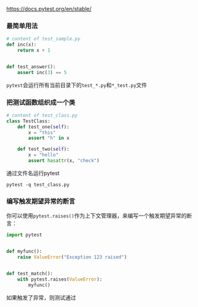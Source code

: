 https://docs.pytest.org/en/stable/

### 最简单用法

```python
# content of test_sample.py
def inc(x):
    return x + 1


def test_answer():
    assert inc(3) == 5
```

`pytest`会运行所有当前目录下的`test_*.py`和`*_test.py`文件



### 把测试函数组织成一个类

```python
# content of test_class.py
class TestClass:
    def test_one(self):
        x = "this"
        assert "h" in x

    def test_two(self):
        x = "hello"
        assert hasattr(x, "check")
```

通过文件名运行pytest

```
pytest -q test_class.py
```

### 编写触发期望异常的断言

你可以使用`pytest.raises()`作为上下文管理器，来编写一个触发期望异常的断言：

```python
import pytest


def myfunc():
    raise ValueError("Exception 123 raised")


def test_match():
    with pytest.raises(ValueError):
        myfunc()
```

如果触发了异常，则测试通过
